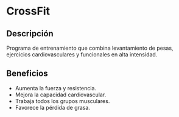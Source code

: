 # CrossFit

## Descripción
Programa de entrenamiento que combina levantamiento de pesas, ejercicios cardiovasculares y funcionales en alta intensidad.

## Beneficios
- Aumenta la fuerza y resistencia.
- Mejora la capacidad cardiovascular.
- Trabaja todos los grupos musculares.
- Favorece la pérdida de grasa.